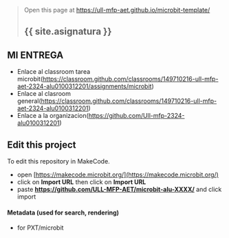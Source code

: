 
> Open this page at <https://ull-mfp-aet.github.io/microbit-template/>
>
> ## {{ site.asignatura }}

## MI ENTREGA
* Enlace al classroom tarea microbit(https://classroom.github.com/classrooms/149710216-ull-mfp-aet-2324-alu0100312201/assignments/microbit)
* Enlace al clasroom general(https://classroom.github.com/classrooms/149710216-ull-mfp-aet-2324-alu0100312201)
* Enlace a la organizacion(https://github.com/Ull-mfp-2324-alu0100312201)


## Edit this project

To edit this repository in MakeCode.

* open [https://makecode.microbit.org/](https://makecode.microbit.org/)
* click on **Import URL** then click on **Import URL**
* paste **https://github.com/ULL-MFP-AET/microbit-alu-XXXX/** and click import

#### Metadata (used for search, rendering)

* for PXT/microbit


<script src="https://makecode.com/gh-pages-embed.js">
</script>
<script>makeCodeRender("{{ site.makecode.home_url }}", "{{ site.github.owner_name }}/{{ site.github.repository_name }}");
</script>
